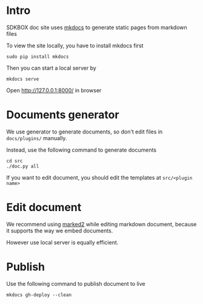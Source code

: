 # Intro
SDKBOX doc site uses [mkdocs](http://www.mkdocs.org) to generate static pages from markdown files

To view the site locally, you have to install mkdocs first

```
sudo pip install mkdocs
```

Then you can start a local server by
```
mkdocs serve
```
Open http://127.0.0.1:8000/ in browser

# Documents generator
We use generator to generate documents, so don't edit files in `docs/plugins/` manually.

Instead, use the following command to generate documents
```
cd src
./doc.py all
```

If you want to edit document, you should edit the templates at `src/<plugin name>`

# Edit document
We recommend using [marked2](http://marked2app.com) while editing markdown document, because it supports the way we embed documents.

However use local server is equally efficient.

# Publish

Use the following command to publish document to live
```
mkdocs gh-deploy --clean
```

